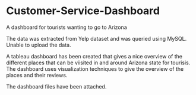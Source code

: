 # Customer-Service-Dashboard
A dashboard for tourists wanting to go to Arizona

The data was extracted from Yelp dataset and was queried using MySQL. Unable to upload the data.

A tableau dashboard has been created that gives a nice overview of the different places that can be viisited in and around Arizona
state for tourisis. The dashboard uses visualization techniques to give the overview of the places and their reviews.

The dashboard files have been attached.
